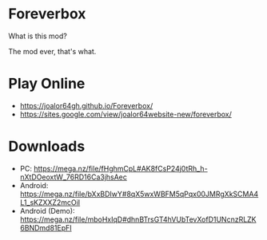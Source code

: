 # Foreverbox

What is this mod?

The mod ever, that's what.

# Play Online

* https://joalor64gh.github.io/Foreverbox/
* https://sites.google.com/view/joalor64website-new/foreverbox/

# Downloads

* PC: https://mega.nz/file/fHghmCpL#AK8fCsP24j0tRh_h-nXtDOeoxtW_76RD16Ca3jhsAec
* Android: https://mega.nz/file/bXxBDIwY#8qX5wxWBFM5qPqx00JMRgXkSCMA4L1_sKZXXZ2mcOiI
* Android (Demo): https://mega.nz/file/mboHxIqD#dhnBTrsGT4hVUbTevXofD1UNcnzRLZK6BNDmd81EpFI